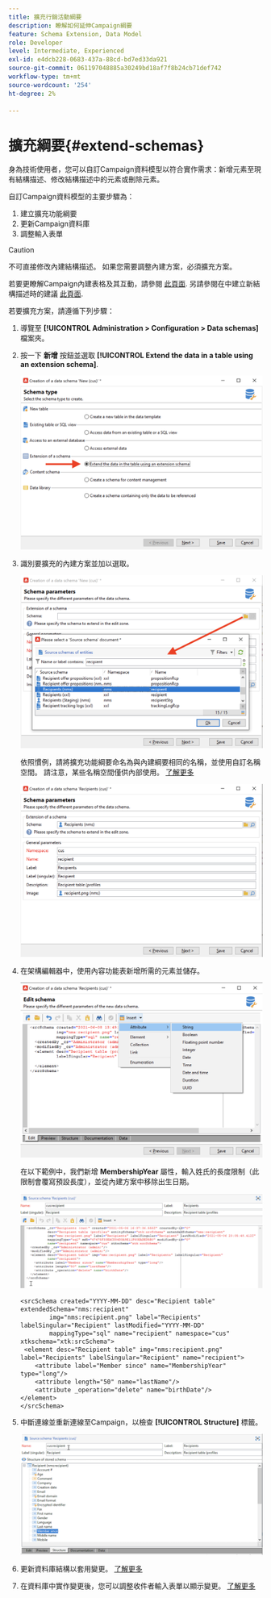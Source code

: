 ```yaml
---
title: 擴充行銷活動綱要
description: 瞭解如何延伸Campaign綱要
feature: Schema Extension, Data Model
role: Developer
level: Intermediate, Experienced
exl-id: e4dcb228-0683-437a-88cd-bd7ed33da921
source-git-commit: 061197048885a30249bd18af7f8b24cb71def742
workflow-type: tm+mt
source-wordcount: '254'
ht-degree: 2%

---
```


# 擴充綱要{#extend-schemas}

身為技術使用者，您可以自訂Campaign資料模型以符合實作需求：新增元素至現有結構描述、修改結構描述中的元素或刪除元素。

自訂Campaign資料模型的主要步驟為：

1. 建立擴充功能綱要
1. 更新Campaign資料庫
1. 調整輸入表單

>[!CAUTION]
>不可直接修改內建結構描述。 如果您需要調整內建方案，必須擴充方案。

若要更瞭解Campaign內建表格及其互動，請參閱 [此頁面](datamodel.md). 另請參閱在中建立新結構描述時的建議 [此頁面](create-schema.md).

若要擴充方案，請遵循下列步驟：

1. 導覽至 **[!UICONTROL Administration > Configuration > Data schemas]** 檔案夾。
1. 按一下 **新增** 按鈕並選取 **[!UICONTROL Extend the data in a table using an extension schema]**.

   ![](assets/extend-schema-option.png)

1. 識別要擴充的內建方案並加以選取。

   ![](assets/extend-schema-select.png)

   依照慣例，請將擴充功能綱要命名為與內建綱要相同的名稱，並使用自訂名稱空間。  請注意，某些名稱空間僅供內部使用。 [了解更多](schemas.md#reserved-namespaces)

   ![](assets/extend-schema-validate.png)

1. 在架構編輯器中，使用內容功能表新增所需的元素並儲存。

   ![](assets/extend-schema-edit.png)

   在以下範例中，我們新增 **MembershipYear** 屬性，輸入姓氏的長度限制（此限制會覆寫預設長度），並從內建方案中移除出生日期。

   ![](assets/extend-schema-sample.png)

   ```
   <srcSchema created="YYYY-MM-DD" desc="Recipient table" extendedSchema="nms:recipient"
           img="nms:recipient.png" label="Recipients" labelSingular="Recipient" lastModified="YYYY-MM-DD"
           mappingType="sql" name="recipient" namespace="cus" xtkschema="xtk:srcSchema">
    <element desc="Recipient table" img="nms:recipient.png" label="Recipients" labelSingular="Recipient" name="recipient">
       <attribute label="Member since" name="MembershipYear" type="long"/>
       <attribute length="50" name="lastName"/>
       <attribute _operation="delete" name="birthDate"/>
   </element>
   </srcSchema>
   ```

1. 中斷連線並重新連線至Campaign，以檢查 **[!UICONTROL Structure]** 標籤。

   ![](assets/extend-schema-structure.png)

1. 更新資料庫結構以套用變更。 [了解更多](update-database-structure.md)

1. 在資料庫中實作變更後，您可以調整收件者輸入表單以顯示變更。 [了解更多](forms.md)
